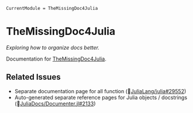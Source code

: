 ```@meta
CurrentModule = TheMissingDoc4Julia
```

# TheMissingDoc4Julia
*Exploring how to organize docs better.*

Documentation for [TheMissingDoc4Julia](https://github.com/inkydragon/TheMissingDoc4Julia.jl).


## Related Issues
- Separate documentation page for all function
  (🔗[JuliaLang/julia#29552](https://github.com/JuliaLang/julia/issues/29552))
- Auto-generated separate reference pages for Julia objects / docstrings
  (🔗[JuliaDocs/Documenter.jl#2133](https://github.com/JuliaDocs/Documenter.jl/issues/2133))

